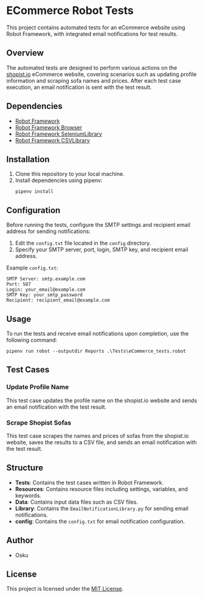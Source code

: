 # ECommerce Robot Tests

This project contains automated tests for an eCommerce website using Robot Framework, with integrated email notifications for test results.

## Overview

The automated tests are designed to perform various actions on the [shopist.io](https://shopist.io/) eCommerce website, covering scenarios such as updating profile information and scraping sofa names and prices. After each test case execution, an email notification is sent with the test result.

## Dependencies

- [Robot Framework](https://robotframework.org/)
- [Robot Framework Browser](https://marketsquare.github.io/robotframework-browser/Browser.html)
- [Robot Framework SeleniumLibrary](https://robotframework.org/SeleniumLibrary/SeleniumLibrary.html)
- [Robot Framework CSVLibrary](https://github.com/guykisel/robotframework-CSVLibrary)

## Installation

1. Clone this repository to your local machine.
2. Install dependencies using pipenv:
   ```
   pipenv install
   ```

## Configuration

Before running the tests, configure the SMTP settings and recipient email address for sending notifications:

1. Edit the `config.txt` file located in the `config` directory.
2. Specify your SMTP server, port, login, SMTP key, and recipient email address.

Example `config.txt`:
```
SMTP Server: smtp.example.com
Port: 587
Login: your_email@example.com
SMTP Key: your_smtp_password
Recipient: recipient_email@example.com
```

## Usage

To run the tests and receive email notifications upon completion, use the following command:
```
pipenv run robot --outputdir Reports .\Tests\eCommerce_tests.robot
```

## Test Cases

### Update Profile Name

This test case updates the profile name on the shopist.io website and sends an email notification with the test result.

### Scrape Shopist Sofas

This test case scrapes the names and prices of sofas from the shopist.io website, saves the results to a CSV file, and sends an email notification with the test result.

## Structure

- **Tests**: Contains the test cases written in Robot Framework.
- **Resources**: Contains resource files including settings, variables, and keywords.
- **Data**: Contains input data files such as CSV files.
- **Library**: Contains the `EmailNotificationLibrary.py` for sending email notifications.
- **config**: Contains the `config.txt` for email notification configuration.

## Author

- Osku

## License

This project is licensed under the [MIT License](LICENSE).
